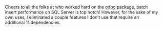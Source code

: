 
<!-- README.md is generated from README.Rmd. Please edit that file -->
Cheers to all the folks at who worked hard on the [odbc](https://github.com/r-dbi/odbc) package, batch insert performance on SQL Server is top notch! However, for the sake of my own uses, I eliminated a couple features I don't use that require an additional 11 dependencies.
